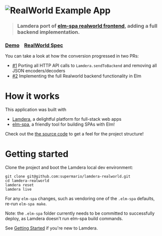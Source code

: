 # ![RealWorld Example App](logo.png)

> ### Lamdera port of [elm-spa realworld frontend](https://github.com/ryannhg/elm-spa-realworld), adding a full backend implementation.


### [Demo](https://realworld.lamdera.app/)&nbsp;&nbsp;&nbsp;&nbsp;[RealWorld Spec](https://github.com/gothinkster/realworld)


You can take a look at how the conversion progressed in two PRs:

- [#1](https://github.com/supermario/lamdera-realworld/pull/1) Porting all HTTP API calls to `Lamdera.sendToBackend` and removing all JSON encoders/decoders
- [#2](https://github.com/supermario/lamdera-realworld/pull/2) Implementing the full Realworld backend functionality in Elm


# How it works

This application was built with

- [Lamdera](https://lamdera.com), a delightful platform
for full-stack web apps
- [elm-spa](https://elm-spa.dev), a friendly tool for building SPAs with Elm!

Check out the [the source code](./src) to get a feel for the project structure!


# Getting started

Clone the project and boot the Lamdera local dev environment:

```
git clone git@github.com:supermario/lamdera-realworld.git
cd lamdera-realworld
lamdera reset
lamdera live
```


For any `elm-spa` changes, such as vendoring one of the `.elm-spa` defaults, re-run `elm-spa make`.

Note: the `.elm-spa` folder currently needs to be committed to successfully deploy, as Lamdera doesn't run elm-spa build commands.

See [Getting Started](https://lamdera.com/start) if you're new to Lamdera.
